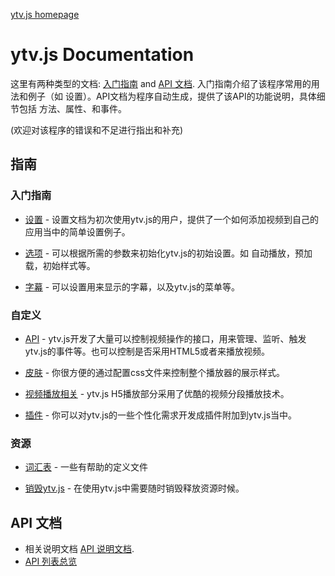 [ytv.js homepage](http://ytv.com)

<h1>ytv.js Documentation</h1>

这里有两种类型的文档: [入门指南](./guides/) and [API 文档](./api/). 入门指南介绍了该程序常用的用法和例子（如 设置）。API文档为程序自动生成，提供了该API的功能说明，具体细节包括 方法、属性、和事件。

(欢迎对该程序的错误和不足进行指出和补充)

## 指南

### 入门指南

* [设置](./guides/setup.md) - 设置文档为初次使用ytv.js的用户，提供了一个如何添加视频到自己的应用当中的简单设置例子。

* [选项](./guides/options.md) - 可以根据所需的参数来初始化ytv.js的初始设置。如 自动播放，预加载，初始样式等。

* [字幕](./guides/tracks.md) - 可以设置用来显示的字幕，以及ytv.js的菜单等。

### 自定义

* [API](./guides/api.md) - ytv.js开发了大量可以控制视频操作的接口，用来管理、监听、触发ytv.js的事件等。也可以控制是否采用HTML5或者来播放视频。

* [皮肤](./guides/skins.md) - 你很方便的通过配置css文件来控制整个播放器的展示样式。

* [视频播放相关](./guides/tech.md) - ytv.js H5播放部分采用了优酷的视频分段播放技术。

* [插件](./guides/plugins.md) - 你可以对ytv.js的一些个性化需求开发成插件附加到ytv.js当中。

### 资源

* [词汇表](./guides/glossary.md) - 一些有帮助的定义文件

* [销毁ytv.js](./guides/removing-players.md) - 在使用ytv.js中需要随时销毁释放资源时候。

## API 文档
- 相关说明文档 [API 说明文档](./api/ytv.Player.md).
- [API 列表总览](./api/)